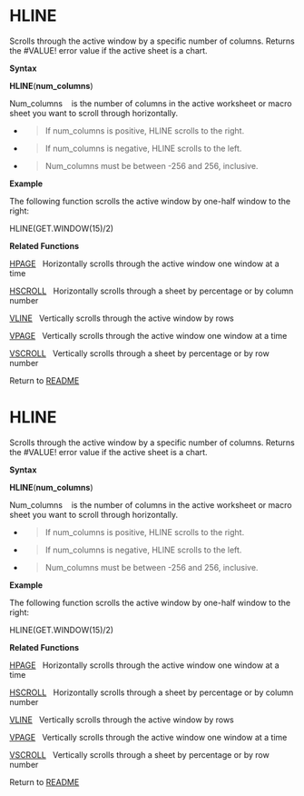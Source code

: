 # HLINE

Scrolls through the active window by a specific number of columns.
Returns the \#VALUE\! error value if the active sheet is a chart.

**Syntax**

**HLINE**(**num\_columns**)

Num\_columns&nbsp;&nbsp;&nbsp;&nbsp;is the number of columns in the
active worksheet or macro sheet you want to scroll through horizontally.

  - > If num\_columns is positive, HLINE scrolls to the right.

  - > If num\_columns is negative, HLINE scrolls to the left.

  - > Num\_columns must be between -256 and 256, inclusive.


**Example**

The following function scrolls the active window by one-half window to
the right:

HLINE(GET.WINDOW(15)/2)

**Related Functions**

[HPAGE](HPAGE.md)&nbsp;&nbsp;&nbsp;Horizontally scrolls through the active window
one window at a time

[HSCROLL](HSCROLL.md)&nbsp;&nbsp;&nbsp;Horizontally scrolls through a sheet by
percentage or by column number

[VLINE](VLINE.md)&nbsp;&nbsp;&nbsp;Vertically scrolls through the active window by
rows

[VPAGE](VPAGE.md)&nbsp;&nbsp;&nbsp;Vertically scrolls through the active window one
window at a time

[VSCROLL](VSCROLL.md)&nbsp;&nbsp;&nbsp;Vertically scrolls through a sheet by
percentage or by row number



Return to [README](README.md#H)

# HLINE

Scrolls through the active window by a specific number of columns.
Returns the \#VALUE\! error value if the active sheet is a chart.

**Syntax**

**HLINE**(**num\_columns**)

Num\_columns&nbsp;&nbsp;&nbsp;&nbsp;is the number of columns in the
active worksheet or macro sheet you want to scroll through horizontally.

  - > If num\_columns is positive, HLINE scrolls to the right.

  - > If num\_columns is negative, HLINE scrolls to the left.

  - > Num\_columns must be between -256 and 256, inclusive.


**Example**

The following function scrolls the active window by one-half window to
the right:

HLINE(GET.WINDOW(15)/2)

**Related Functions**

[HPAGE](HPAGE.md)&nbsp;&nbsp;&nbsp;Horizontally scrolls through the active window
one window at a time

[HSCROLL](HSCROLL.md)&nbsp;&nbsp;&nbsp;Horizontally scrolls through a sheet by
percentage or by column number

[VLINE](VLINE.md)&nbsp;&nbsp;&nbsp;Vertically scrolls through the active window by
rows

[VPAGE](VPAGE.md)&nbsp;&nbsp;&nbsp;Vertically scrolls through the active window one
window at a time

[VSCROLL](VSCROLL.md)&nbsp;&nbsp;&nbsp;Vertically scrolls through a sheet by
percentage or by row number



Return to [README](README.md#H)

